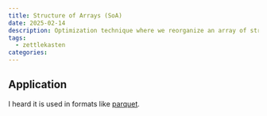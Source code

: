 ```yaml
---
title: Structure of Arrays (SoA)
date: 2025-02-14
description: Optimization technique where we reorganize an array of structs into arrays of struct attributes making operations on those attributes faster due to data locality.
tags:
  - zettlekasten
categories:
---
```


## Application

I heard it is used in formats like [parquet](parquet).
